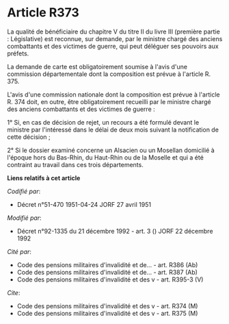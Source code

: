 # Article R373

La qualité de bénéficiaire du chapitre V du titre II du livre III (première partie : Législative) est reconnue, sur demande,
par le ministre chargé des anciens combattants et des victimes de guerre, qui peut déléguer ses pouvoirs aux préfets.

La demande de carte est obligatoirement soumise à l'avis d'une commission départementale dont la composition est prévue à
l'article R. 375.

L'avis d'une commission nationale dont la composition est prévue à l'article R. 374 doit, en outre, être obligatoirement
recueilli par le ministre chargé des anciens combattants et des victimes de guerre :

1° Si, en cas de décision de rejet, un recours a été formulé devant le ministre par l'intéressé dans le délai de deux mois
suivant la notification de cette décision ;

2° Si le dossier examiné concerne un Alsacien ou un Mosellan domicilié à l'époque hors du Bas-Rhin, du Haut-Rhin ou de la
Moselle et qui a été contraint au travail dans ces trois départements.

**Liens relatifs à cet article**

_Codifié par_:

  - Décret n°51-470 1951-04-24 JORF 27 avril 1951

_Modifié par_:

  - Décret n°92-1335 du 21 décembre 1992 - art. 3 () JORF 22 décembre 1992

_Cité par_:

  - Code des pensions militaires d'invalidité et de... - art. R386 (Ab)
  - Code des pensions militaires d'invalidité et de... - art. R387 (Ab)
  - Code des pensions militaires d'invalidité et des v - art. R395-3 (V)

_Cite_:

  - Code des pensions militaires d'invalidité et des v - art. R374 (M)
  - Code des pensions militaires d'invalidité et des v - art. R375 (M)
